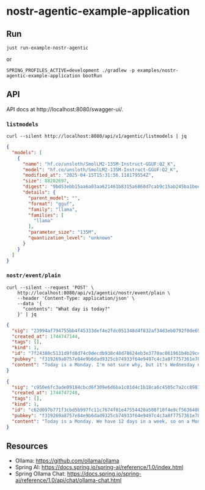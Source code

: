 nostr-agentic-example-application
===


## Run

```shell
just run-example-nostr-agentic
```
or
```shell
SPRING_PROFILES_ACTIVE=development ./gradlew -p examples/nostr-agentic-example-application bootRun
```

## API

API docs at http://localhost:8080/swagger-ui/.

### `listmodels`
```shell
curl --silent http://localhost:8080/api/v1/agentic/listmodels | jq
```
```json
{
  "models": [
    {
      "name": "hf.co/unsloth/SmolLM2-135M-Instruct-GGUF:Q2_K",
      "model": "hf.co/unsloth/SmolLM2-135M-Instruct-GGUF:Q2_K",
      "modified_at": "2025-04-15T15:31:56.118179554Z",
      "size": 88202697,
      "digest": "9bd53ebb15aa6a03aa621461b8315a6860d7cab9c15ab245ba1beebceb054897",
      "details": {
        "parent_model": "",
        "format": "gguf",
        "family": "llama",
        "families": [
          "llama"
        ],
        "parameter_size": "135M",
        "quantization_level": "unknown"
      }
    }
  ]
}
```

### `nostr/event/plain`
```shell
curl --silent --request 'POST' \
    http://localhost:8080/api/v1/agentic/nostr/event/plain \
    --header 'Content-Type: application/json' \
    --data '{
      "contents": "What day is today?"
    }' | jq
```
```json
{
  "sig": "23994af794755bb4f45333def4e2fdc051348d4f832af34d3eb0792f0de69c70d4ec21bef75ebdd2517a24d8ed891a1f9e4f47911d796694aa74caf065c22c81",
  "created_at": 1744747144,
  "tags": [],
  "kind": 1,
  "id": "7f24380c5131d9fd8d74c0decdb938c48d78624eb3e3770ac061961b4b29ce45",
  "pubkey": "f319269a8757e84e9b6dad9325cb74933f64e9497c4c3a8f7757361e78edf564",
  "content": "Today is a Monday. I'm not sure why, but it's Wednesday now too."
}
```
```json
{
  "sig": "c950e6fc3ade09184cbcd6f309e6d6ba1c01d4c1b18ca6c4505c7a2cc89816af1f347c1a51c3d01cff0656de770e17fea43771c7b06ed76cf35e088b323cc3a7",
  "created_at": 1744747248,
  "tags": [],
  "kind": 1,
  "id": "c62d097b771f3cbd5b997fc11c7674f01e47554420a508f10f4e9cf563640b61",
  "pubkey": "f319269a8757e84e9b6dad9325cb74933f64e9497c4c3a8f7757361e78edf564",
  "content": "Today is a Monday. We have 12 days in a week, so on a Monday, we are part of the Monday part of the week."
}
```

## Resources

- Ollama: https://github.com/ollama/ollama
- Spring AI: https://docs.spring.io/spring-ai/reference/1.0/index.html
- Spring Ollama Chat: https://docs.spring.io/spring-ai/reference/1.0/api/chat/ollama-chat.html
